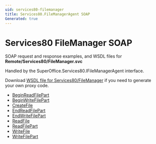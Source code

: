```yaml
---
uid: services80-filemanager
title: Services80.FileManagerAgent SOAP
Generated: true
---
```


# Services80 FileManager SOAP

SOAP request and response examples, and WSDL files for **Remote/Services80/FileManager.svc**

Handled by the <see cref="T:SuperOffice.Services80.IFileManagerAgent">SuperOffice.Services80.IFileManagerAgent</see> interface.



Download [WSDL file for Services80/FileManager](../Services80-FileManager.md) if you need to generate your own proxy code.

* [BeginReadFilePart](BeginReadFilePart.md)
* [BeginWriteFilePart](BeginWriteFilePart.md)
* [CreateFile](CreateFile.md)
* [EndReadFilePart](EndReadFilePart.md)
* [EndWriteFilePart](EndWriteFilePart.md)
* [ReadFile](ReadFile.md)
* [ReadFilePart](ReadFilePart.md)
* [WriteFile](WriteFile.md)
* [WriteFilePart](WriteFilePart.md)
